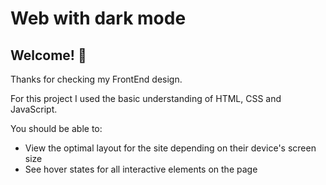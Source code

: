 # Web with dark mode

## Welcome! 👋


Thanks for checking my FrontEnd design.

For this project I used the basic understanding of HTML, CSS and JavaScript.

You should be able to:

- View the optimal layout for the site depending on their device's screen size
- See hover states for all interactive elements on the page
